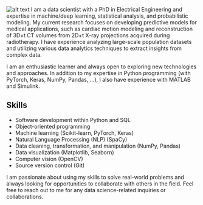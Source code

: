 ![alt text](https://github.com/alireza-hokmabadi/alireza-hokmabadi/blob/main/profile_image.png)
I am a data scientist with a PhD in Electrical Engineering and expertise in machine/deep learning, statistical analysis, and probabilistic modeling. My current research focuses on developing predictive models for medical applications, such as cardiac motion modeling and reconstruction of 3D+t CT volumes from 2D+t X-ray projections acquired during radiotherapy. I have experience analyzing large-scale population datasets and utilizing various data analytics techniques to extract insights from complex data.

I am an enthusiastic learner and always open to exploring new technologies and approaches. In addition to my expertise in Python programming (with PyTorch, Keras, NumPy, Pandas, ...), I also have experience with MATLAB and Simulink.

## Skills
- Software development within Python and SQL
- Object-oriented programming
- Machine learning (Scikit-learn, PyTorch, Keras)
- Natural Language Processing (NLP) (SpaCy)
- Data cleaning, transformation, and manipulation (NumPy, Pandas)
- Data visualization (Matplotlib, Seaborn)
- Computer vision (OpenCV)
- Source version control (Git)

I am passionate about using my skills to solve real-world problems and always looking for opportunities to collaborate with others in the field. Feel free to reach out to me for any data science-related inquiries or collaborations.
